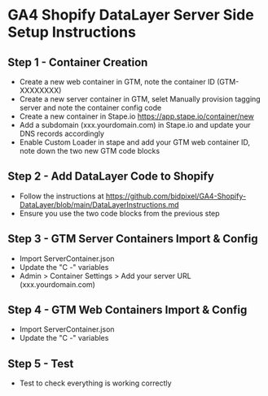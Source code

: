 # GA4 Shopify DataLayer Server Side Setup Instructions



## Step 1 - Container Creation
- Create a new web container in GTM, note the container ID (GTM-XXXXXXXX)
- Create a new server container in GTM, selet Manually provision tagging server and note the container config code
- Create a new container in Stape.io https://app.stape.io/container/new
- Add a subdomain (xxx.yourdomain.com) in Stape.io and update your DNS records accordingly
- Enable Custom Loader in stape and add your GTM web container ID, note down the two new GTM code blocks


## Step 2 - Add DataLayer Code to Shopify
- Follow the instructions at https://github.com/bidpixel/GA4-Shopify-DataLayer/blob/main/DataLayerInstructions.md
- Ensure you use the two code blocks from the previous step


## Step 3 - GTM Server Containers Import & Config
- Import ServerContainer.json
- Update the "C -" variables
- Admin > Container Settings > Add your server URL (xxx.yourdomain.com) 


## Step 4 - GTM Web Containers Import & Config
- Import ServerContainer.json
- Update the "C -" variables


## Step 5 - Test
- Test to check everything is working correctly
